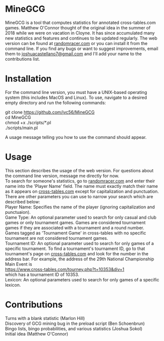 # MineGCG

MineGCG is a tool that computes statistics for annotated cross-tables.com games. Matthew O'Connor thought of the original idea in the summer of 2018 while we were on vacation in Cloyne. It has since accumulated many new statistics and features and continues to be updated regularly. The web version can be found at <a href='randomracer.com'>randomracer.com</a> or you can install it from the command line. If you find any bugs or want to suggest improvements, email them to joshuacastellano7@gmail.com and I'll add your name to the contributions list.

# Installation

For the command line version, you must have a UNIX-based operating system (this includes MacOS and Linux). To use, navigate to a desired empty directory and run the following commands:

git clone https://github.com/jvc56/MineGCG<br/>
cd MineGCG<br/>
chmod +x ./scripts/*.pl<br/>
./scripts/main.pl<br/>

A usage message telling you how to use the command should appear. 

# Usage

This section describes the usage of the web version. For questions about the command line version, message me directly for now.<br/>
To search for someone's statistics, go to <a href='randomracer.com'>randomracer.com</a> and enter their name into the 'Player Name' field. The name must exactly match their name as it appears on <a href='cross-tables'>cross-tables.com</a> except for capitalization and punctuation. There are other parameters you can use to narrow your search which are described below:<br/>
Player Name: Specifies the name of the player (ignoring capitalization and punctuaion).<br/>
Game Type:   An optional parameter used to search for only casual and club games or only tournament games. Games are considered tournament games if they are associated with a tournament and a round number. Games tagged as 'Tournament Game' in cross-tables with no specific tournament are not considered tournament games.<br/>
Tournament ID: An optional parameter used to search for only games of a specific tournament. To find a tournament's tournament ID, go to that tournament's page on <a href='cross-tables'>cross-tables.com</a> and look for the number in the address bar. For example, the address of the 29th National Championship Main Event is<br/>
https://www.cross-tables.com/tourney.php?t=10353&div=1<br/>
which has a tournament ID of 10353.<br/>
Lexicon: An optional parameters used to search for only games of a specific lexicon.<br/>

# Contributions

Turns with a blank statistic (Marlon Hill)<br/>
Discovery of GCG mining bug in the preload script (Ben Schoenbrun)<br/>
Bingo lists, bingo probabilities, and various statistics (Joshua Sokol)<br/>
Initial idea (Matthew O'Connor)<br/>
